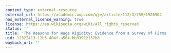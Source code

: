 ```yaml
---
content_type: external-resource
external_url: https://academic.oup.com/qje/article/112/3/759/1926904
has_external_license_warning: true
license: https://en.wikipedia.org/wiki/All_rights_reserved
status: ''
title: 'The Reasons for Wage Rigidity: Evidence from a Survey of Firms'
uid: 12322413-12b5-404f-a504-bb33922157b8
wayback_url: ''
---
```

